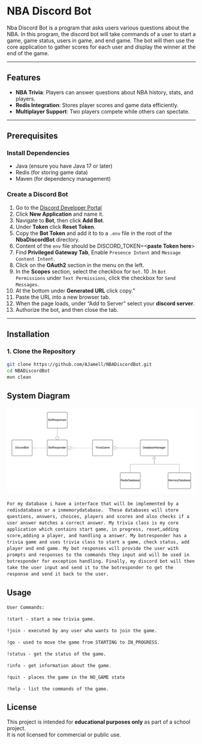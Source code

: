 # NBA Discord Bot  

Nba Discord Bot is a program that asks users various questions about the NBA. 
In this program, the discord bot will take commands of a user to start a game, game status, users in game, and end game.
The bot will then use the core application to gather scores for each user and display the winner at the end of the game.

---

## Features  
- **NBA Trivia**: Players can answer questions about NBA history, stats, and players.  
- **Redis Integration**: Stores player scores and game data efficiently.  
- **Multiplayer Support**: Two players compete while others can spectate.  

---

## Prerequisites  

### Install Dependencies  
- Java (ensure you have Java 17 or later)  
- Redis (for storing game data)  
- Maven (for dependency management)  

### Create a Discord Bot  
1. Go to the [Discord Developer Portal](https://discord.com/developers/applications)  
2. Click **New Application** and name it.  
3. Navigate to **Bot**, then click **Add Bot**.
4. Under **Token** click **Reset Token**. 
5. Copy the **Bot Token** and add it to to a `.env` file in the root of the **NbaDiscordBot** directory.
6. Content of the `env` file should be DISCORD_TOKEN=<**paste Token here**>
7. Find **Privileged Gateway Tab**, Enable `Presence Intent` and `Message Content Intent`.
8. Click on the **OAuth2** section in the menu on the left.
9. In the **Scopes** section, select the checkbox for `bot`.
10 .In `Bot Permissions` under `Text Permissions`, click the checkbox for `Send Messages`.
11. At the bottom under **Generated URL** click copy.”
12. Paste the URL into a new browser tab.
13. When the page loads, under “Add to Server” select your **discord server**.
14. Authorize the bot, and then close the tab.
---

## Installation  

### 1. Clone the Repository  
```sh
git clone https://github.com/AJamell/NBADiscordBot.git
cd NBADiscordBot
mvn clean
```

## System Diagram

![description](TriviaDiscordUML-2.png)

`For my database i have a interface that will be implemented by a redisdatabase or a inmemorydatabase. 
These databases will store questions, answers, choices, players and scores and also checks if a user answer matches a correct answer.
My trivia class is my core application which contains start game, in progress, reset,adding score,adding a player, and handling a answer.
My botresponder has a trivia game and uses trivia class to start a game, check status, add player and end game.
My bot responses will provide the user with prompts and responses to the commands they input and will be used in botresponder for exception handling.
Finally, my discord bot will then take the user input and send it to the botresponder to get the response and send it back to the user.`


## Usage

`User Commands:`

`!start - start a new trivia game.` 

`!join - executed by any user who wants to join the game.`

`!go - used to move the game from STARTING to IN_PROGRESS.`

`!status - get the status of the game.`

`!info - get information about the game.`

`!quit - places the game in the NO_GAME state `

`!help - list the commands of the game.`

## License  
This project is intended for **educational purposes only** as part of a school project.  
It is not licensed for commercial or public use.  



